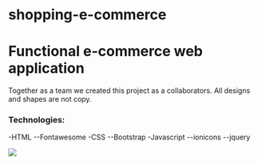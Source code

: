 # shopping-e-commerce

<h1>Functional e-commerce web application</h1>

<p>Together as a team we created this project as a collaborators.
All designs and shapes are not copy.
</p>

<h3>Technologies:</h3>

<p>
-HTML
--Fontawesome
-CSS
--Bootstrap
-Javascript
--ionicons
--jquery
</p>

![](ecommerce.gif)


